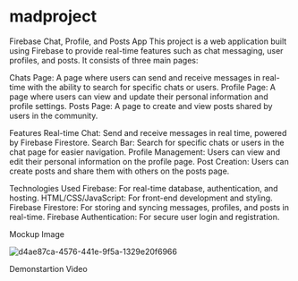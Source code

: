 # madproject

Firebase Chat, Profile, and Posts App
This project is a web application built using Firebase to provide real-time features such as chat messaging, user profiles, and posts. It consists of three main pages:

Chats Page: A page where users can send and receive messages in real-time with the ability to search for specific chats or users.
Profile Page: A page where users can view and update their personal information and profile settings.
Posts Page: A page to create and view posts shared by users in the community.

Features
Real-time Chat: Send and receive messages in real time, powered by Firebase Firestore.
Search Bar: Search for specific chats or users in the chat page for easier navigation.
Profile Management: Users can view and edit their personal information on the profile page.
Post Creation: Users can create posts and share them with others on the posts page.

Technologies Used
Firebase: For real-time database, authentication, and hosting.
HTML/CSS/JavaScript: For front-end development and styling.
Firebase Firestore: For storing and syncing messages, profiles, and posts in real-time.
Firebase Authentication: For secure user login and registration.

Mockup Image

![d4ae87ca-4576-441e-9f5a-1329e20f6966](https://github.com/user-attachments/assets/0047a1a3-479f-475d-9cb3-4de433148aa4)



Demonstartion Video


